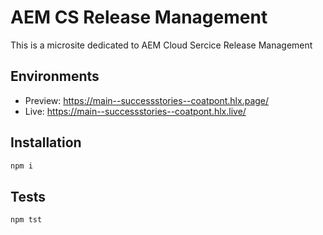 # AEM CS Release Management
This is a microsite dedicated to AEM Cloud Sercice Release Management

## Environments
- Preview: https://main--successstories--coatpont.hlx.page/
- Live: https://main--successstories--coatpont.hlx.live/

## Installation

```sh
npm i
```

## Tests

```sh
npm tst
```
